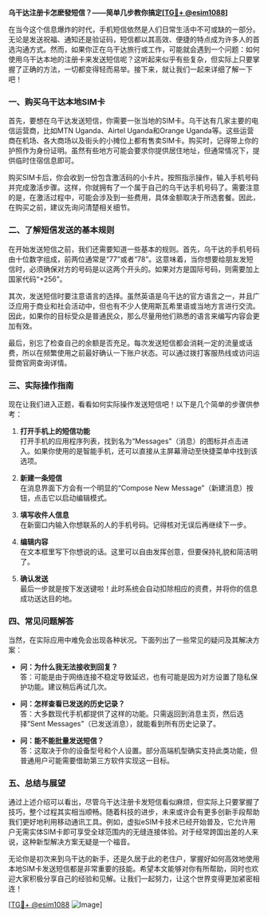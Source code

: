 **乌干达注册卡怎麽發短信？——简单几步教你搞定[[TG💪+ @esim1088](https://t.me/s/esim1088)]**

在当今这个信息爆炸的时代，手机短信依然是人们日常生活中不可或缺的一部分。无论是发送祝福、通知还是验证码，短信都以其高效、便捷的特点成为许多人的首选沟通方式。然而，如果你正在乌干达旅行或工作，可能就会遇到一个问题：如何使用乌干达本地的注册卡来发送短信呢？这听起来似乎有些复杂，但实际上只要掌握了正确的方法，一切都变得轻而易举。接下来，就让我们一起来详细了解一下吧！

### 一、购买乌干达本地SIM卡

首先，要想在乌干达发送短信，你需要一张当地的SIM卡。乌干达有几家主要的电信运营商，比如MTN Uganda、Airtel Uganda和Orange Uganda等。这些运营商在机场、各大商场以及街头的小摊位上都有售卖SIM卡。购买时，记得带上你的护照作为身份证明。虽然有些地方可能会要求你提供居住地址，但通常情况下，提供临时住宿信息即可。

购买SIM卡后，你会收到一份包含激活码的小卡片。按照指示操作，输入手机号码并完成激活步骤。这样，你就拥有了一个属于自己的乌干达手机号码了。需要注意的是，在激活过程中，可能会涉及到一些费用，具体金额取决于所选套餐。因此，在购买之前，建议先询问清楚相关细节。

### 二、了解短信发送的基本规则

在开始发送短信之前，我们还需要知道一些基本的规则。首先，乌干达的手机号码由十位数字组成，前两位通常是“77”或者“78”。这意味着，当你想要给朋友发短信时，必须确保对方的号码是以这两个开头的。如果对方是国际号码，则需要加上国家代码“+256”。

其次，发送短信时要注意语言的选择。虽然英语是乌干达的官方语言之一，并且广泛应用于商业和社会活动中，但也有不少人使用斯瓦希里语或当地方言进行交流。因此，如果你的目标受众是普通民众，那么尽量用他们熟悉的语言来编写内容会更加有效。

最后，别忘了检查自己的余额是否充足。每次发送短信都会消耗一定的流量或话费，所以在频繁使用之前最好确认一下账户状态。可以通过拨打客服热线或访问运营商官网查询详情。

### 三、实际操作指南

现在让我们进入正题，看看如何实际操作发送短信吧！以下是几个简单的步骤供参考：

1. **打开手机上的短信功能**  
   打开手机的应用程序列表，找到名为“Messages”（消息）的图标并点击进入。如果你使用的是智能手机，还可以直接从主屏幕滑动至快捷菜单中找到该选项。

2. **新建一条短信**  
   在消息界面下方会有一个明显的“Compose New Message”（新建消息）按钮，点击它以启动编辑模式。

3. **填写收件人信息**  
   在新窗口内输入你想联系的人的手机号码。记得核对无误后再继续下一步。

4. **编辑内容**  
   在文本框里写下你想说的话。这里可以自由发挥创意，但要保持礼貌和简洁明了。

5. **确认发送**  
   最后一步就是按下发送键啦！此时系统会自动扣除相应的资费，并将你的信息成功送达目的地。

### 四、常见问题解答

当然，在实际应用中难免会出现各种状况。下面列出了一些常见的疑问及其解决方案：

- **问：为什么我无法接收到回复？**  
  答：可能是由于网络连接不稳定导致延迟，也有可能是因为对方设置了隐私保护功能。建议稍后再试几次。

- **问：怎样查看已发送的历史记录？**  
  答：大多数现代手机都提供了这样的功能。只需返回到消息主页，然后选择“Sent Messages”（已发送消息），就能看到所有历史记录了。

- **问：能不能批量发送短信？**  
  答：这取决于你的设备型号和个人设置。部分高端机型确实支持此类功能，但普通用户可能需要借助第三方软件实现这一目标。

### 五、总结与展望

通过上述介绍可以看出，尽管乌干达注册卡发短信看似麻烦，但实际上只要掌握了技巧，整个过程其实相当顺畅。随着科技的进步，未来或许会有更多创新手段帮助我们更好地利用移动通讯工具。例如，虚拟eSIM卡技术已经开始普及，它允许用户无需实体SIM卡即可享受全球范围内的无缝连接体验。对于经常跨国出差的人来说，这种新型解决方案无疑是一个福音。

无论你是初次来到乌干达的新手，还是久居于此的老住户，掌握好如何高效地使用本地SIM卡发送短信都是非常重要的技能。希望本文能够对你有所帮助，同时也欢迎大家积极分享自己的经验和见解。让我们一起努力，让这个世界变得更加紧密相连！

[[TG💪+ @esim1088](https://t.me/s/esim1088) ![Image](https://i.postimg.cc/4NQfJmqS/Snipaste-2025-05-13-00-14-12.png)]
